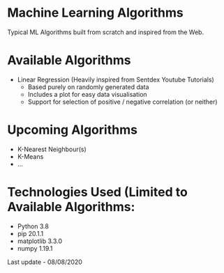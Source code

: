 # Machine Learning Algorithms

Typical ML Algorithms built from scratch and inspired from the Web.

# Available Algorithms

- Linear Regression (Heavily inspired from Sentdex Youtube Tutorials)
  - Based purely on randomly generated data
  - Includes a plot for easy data visualisation
  - Support for selection of positive / negative correlation (or neither)

# Upcoming Algorithms

- K-Nearest Neighbour(s)
- K-Means
- ...

# Technologies Used (Limited to Available Algorithms:

- Python 3.8
- pip 20.1.1
- matplotlib 3.3.0
- numpy 1.19.1

Last update - 08/08/2020
